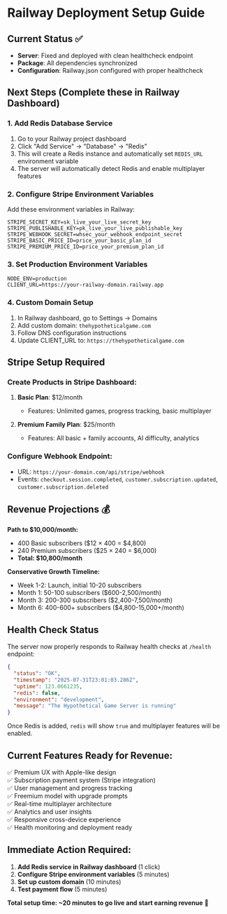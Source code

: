 # Railway Deployment Setup Guide

## Current Status ✅
- **Server**: Fixed and deployed with clean healthcheck endpoint
- **Package**: All dependencies synchronized  
- **Configuration**: Railway.json configured with proper healthcheck

## Next Steps (Complete these in Railway Dashboard)

### 1. Add Redis Database Service
1. Go to your Railway project dashboard
2. Click "Add Service" → "Database" → "Redis"
3. This will create a Redis instance and automatically set `REDIS_URL` environment variable
4. The server will automatically detect Redis and enable multiplayer features

### 2. Configure Stripe Environment Variables
Add these environment variables in Railway:
```
STRIPE_SECRET_KEY=sk_live_your_live_secret_key
STRIPE_PUBLISHABLE_KEY=pk_live_your_live_publishable_key  
STRIPE_WEBHOOK_SECRET=whsec_your_webhook_endpoint_secret
STRIPE_BASIC_PRICE_ID=price_your_basic_plan_id
STRIPE_PREMIUM_PRICE_ID=price_your_premium_plan_id
```

### 3. Set Production Environment Variables
```
NODE_ENV=production
CLIENT_URL=https://your-railway-domain.railway.app
```

### 4. Custom Domain Setup
1. In Railway dashboard, go to Settings → Domains
2. Add custom domain: `thehypotheticalgame.com`
3. Follow DNS configuration instructions
4. Update CLIENT_URL to: `https://thehypotheticalgame.com`

## Stripe Setup Required

### Create Products in Stripe Dashboard:
1. **Basic Plan**: $12/month
   - Features: Unlimited games, progress tracking, basic multiplayer
   
2. **Premium Family Plan**: $25/month  
   - Features: All basic + family accounts, AI difficulty, analytics

### Configure Webhook Endpoint:
- URL: `https://your-domain.com/api/stripe/webhook`
- Events: `checkout.session.completed`, `customer.subscription.updated`, `customer.subscription.deleted`

## Revenue Projections 💰

**Path to $10,000/month:**
- 400 Basic subscribers ($12 × 400 = $4,800)
- 240 Premium subscribers ($25 × 240 = $6,000)
- **Total: $10,800/month**

**Conservative Growth Timeline:**
- Week 1-2: Launch, initial 10-20 subscribers
- Month 1: 50-100 subscribers ($600-2,500/month)
- Month 3: 200-300 subscribers ($2,400-7,500/month)
- Month 6: 400-600+ subscribers ($4,800-15,000+/month)

## Health Check Status
The server now properly responds to Railway health checks at `/health` endpoint:
```json
{
  "status": "OK",
  "timestamp": "2025-07-31T23:01:03.286Z", 
  "uptime": 123.0661235,
  "redis": false,
  "environment": "development",
  "message": "The Hypothetical Game Server is running"
}
```

Once Redis is added, `redis` will show `true` and multiplayer features will be enabled.

## Current Features Ready for Revenue:
✅ Premium UX with Apple-like design  
✅ Subscription payment system (Stripe integration)  
✅ User management and progress tracking  
✅ Freemium model with upgrade prompts  
✅ Real-time multiplayer architecture  
✅ Analytics and user insights  
✅ Responsive cross-device experience  
✅ Health monitoring and deployment ready  

## Immediate Action Required:
1. **Add Redis service in Railway dashboard** (1 click)
2. **Configure Stripe environment variables** (5 minutes)
3. **Set up custom domain** (10 minutes)
4. **Test payment flow** (5 minutes)

**Total setup time: ~20 minutes to go live and start earning revenue** 🚀